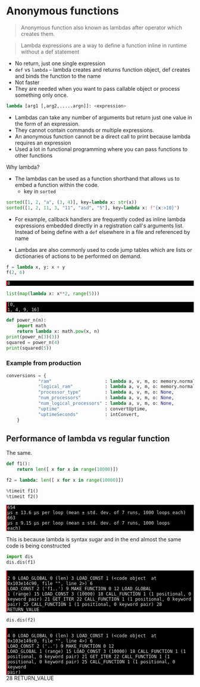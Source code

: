 # Anonymous functions

> Anonymous function also known as lambdas after operator which creates them.

> Lambda expressions are a way to define a function inline in runtime without a def statement

* No return, just one single expression
* ```def``` vs ```lambda``` – lambda creates and returns function object, def creates and binds the function to the name
* Not faster
* They are needed when you want to pass callable object or process something only once.

```python
lambda [arg1 [,arg2,.....argn]]: <expression>
```

* Lambdas can take any number of arguments but return just one value in the form of an expression. 
* They cannot contain commands or multiple expressions. 
* An anonymous function cannot be a direct call to print because lambda requires an expression 
* Used a lot in functional programming where you can pass functions to other functions

Why lambda?

* The lambdas can be used as a function shorthand that allows us to embed a function within the code. 
    * key in `sorted`
    
```python
sorted([1, 2, "a", (3, 4)], key=lambda x: str(x))
sorted([1, 2, 11, 3, "11", "asd", "5"], key=lambda x: f"{x:>10}")
```
    
* For example, callback handlers are frequently coded as inline lambda expressions embedded directly in a registration call's arguments list. Instead of being define with a `def` elsewhere in a file and referenced by name
    
* Lambdas are also commonly used to code jump tables which are lists or dictionaries of actions to be performed on demand.


```python
f = lambda x, y: x + y 
f(2, 6)
```




<span style="display:block; background-color: #000;color: #e2e2e2;font-family: Hack, Consolas, Menlo, Mono, monospace;border-left: .25em solid #bc0000;"><code>8</code></span>




```python
list(map(lambda x: x**2, range(5)))
```




<span style="display:block; background-color: #000;color: #e2e2e2;font-family: Hack, Consolas, Menlo, Mono, monospace;border-left: .25em solid #bc0000;"><code>[0, 1, 4, 9, 16]</code></span>




```python
def power_n(n): 
    import math 
    return lambda x: math.pow(x, n) 
print(power_n(3)(3))
squared = power_n(4)
print(squared(5))
```

### Example from production

```python
conversions = {
            "ram"                    : lambda a, v, m, o: memory.normalizeRam(v),
            "logical_ram"            : lambda a, v, m, o: memory.normalizeRam(v),
            "processor_type"         : lambda a, v, m, o: None,
            "num_processors"         : lambda a, v, m, o: None,
            "num_logical_processors" : lambda a, v, m, o: None,
            "uptime"                 : convertUptime,
            "uptimeSeconds"          : intConvert,
    }
```

## Performance of lambda vs regular function

The same.


```python
def f1():
    return len([ x for x in range(10000)])

f2 = lambda: len([ x for x in range(10000)])

%timeit f1()
%timeit f2()
```

<span style="display:block; background-color: #000;color: #e2e2e2;font-family: Hack, Consolas, Menlo, Mono, monospace;border-left: .25em solid #bc0000;"><code>654 µs ± 13.6 µs per loop (mean ± std. dev. of 7 runs, 1000 loops each)
    663 µs ± 9.15 µs per loop (mean ± std. dev. of 7 runs, 1000 loops each)</code></span>


This is because lambda is syntax sugar and in the end almost the same code is being constructed


```python
import dis
dis.dis(f1)
```

<span style="display:block; background-color: #000;color: #e2e2e2;font-family: Hack, Consolas, Menlo, Mono, monospace;border-left: .25em solid #bc0000;"><code>  2           0 LOAD_GLOBAL              0 (len)
                  3 LOAD_CONST               1 (<code object <listcomp> at 0x103e14c90, file "<ipython-input-67-9c2575e1edb3>", line 2>)
                  6 LOAD_CONST               2 ('f1.<locals>.<listcomp>')
                  9 MAKE_FUNCTION            0
                 12 LOAD_GLOBAL              1 (range)
                 15 LOAD_CONST               3 (10000)
                 18 CALL_FUNCTION            1 (1 positional, 0 keyword pair)
                 21 GET_ITER
                 22 CALL_FUNCTION            1 (1 positional, 0 keyword pair)
                 25 CALL_FUNCTION            1 (1 positional, 0 keyword pair)
                 28 RETURN_VALUE</code></span>



```python
dis.dis(f2)
```

<span style="display:block; background-color: #000;color: #e2e2e2;font-family: Hack, Consolas, Menlo, Mono, monospace;border-left: .25em solid #bc0000;"><code>  4           0 LOAD_GLOBAL              0 (len)
                  3 LOAD_CONST               1 (<code object <listcomp> at 0x103e149c0, file "<ipython-input-67-9c2575e1edb3>", line 4>)
                  6 LOAD_CONST               2 ('<lambda>.<locals>.<listcomp>')
                  9 MAKE_FUNCTION            0
                 12 LOAD_GLOBAL              1 (range)
                 15 LOAD_CONST               3 (10000)
                 18 CALL_FUNCTION            1 (1 positional, 0 keyword pair)
                 21 GET_ITER
                 22 CALL_FUNCTION            1 (1 positional, 0 keyword pair)
                 25 CALL_FUNCTION            1 (1 positional, 0 keyword pair)</code></span>
                 28 RETURN_VALUE